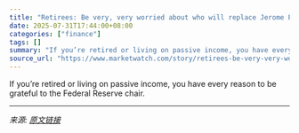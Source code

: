 ```yaml
---
title: "Retirees: Be very, very worried about who will replace Jerome Powell at the Fed"
date: 2025-07-31T17:44:00+08:00
categories: ["finance"]
tags: []
summary: "If you’re retired or living on passive income, you have every reason to be grateful to the Federal Reserve chair."
source_url: "https://www.marketwatch.com/story/retirees-be-very-very-worried-about-who-will-replace-jerome-powell-at-the-fed-c815f931?mod=mw_rss_topstories"
---
```


If you’re retired or living on passive income, you have every reason to be grateful to the Federal Reserve chair.

---

*来源: [原文链接](https://www.marketwatch.com/story/retirees-be-very-very-worried-about-who-will-replace-jerome-powell-at-the-fed-c815f931?mod=mw_rss_topstories)*
